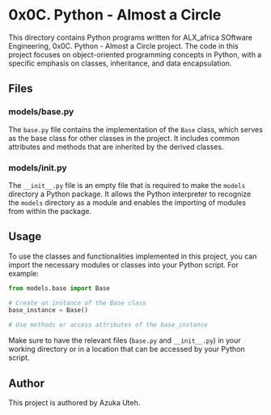 # 0x0C. Python - Almost a Circle

This directory contains Python programs written for ALX_africa SOftware Engineering, 0x0C. Python - Almost a Circle project. The code in this project focuses on object-oriented programming concepts in Python, with a specific emphasis on classes, inheritance, and data encapsulation.

## Files

### models/base.py
The `base.py` file contains the implementation of the `Base` class, which serves as the base class for other classes in the project. It includes common attributes and methods that are inherited by the derived classes.

### models/__init__.py
The `__init__.py` file is an empty file that is required to make the `models` directory a Python package. It allows the Python interpreter to recognize the `models` directory as a module and enables the importing of modules from within the package.

## Usage
To use the classes and functionalities implemented in this project, you can import the necessary modules or classes into your Python script. For example:

```python
from models.base import Base

# Create an instance of the Base class
base_instance = Base()

# Use methods or access attributes of the base_instance
```

Make sure to have the relevant files (`base.py` and `__init__.py`) in your working directory or in a location that can be accessed by your Python script.

## Author
This project is authored by Azuka Uteh.
